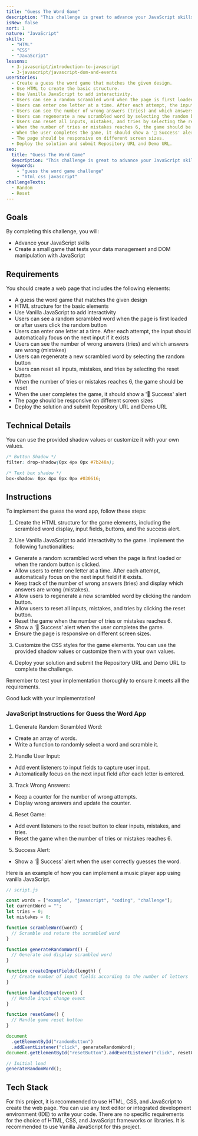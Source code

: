 ```yaml
---
title: "Guess The Word Game"
description: "This challenge is great to advance your JavaScript skills. The challenge is to create a small game that tests your data management and DOM manipulation with JavaScript."
isNew: false
sort: 1
nature: "JavaScript"
skills:
  - "HTML"
  - "CSS"
  - "JavaScript"
lessons:
  - 3-javascript/introduction-to-javascript
  - 3-javascript/javascript-dom-and-events
userStories:
  - Create a guess the word game that matches the given design.
  - Use HTML to create the basic structure.
  - Use Vanilla JavaScript to add interactivity.
  - Users can see a random scrambled word when the page is first loaded or after users click the random button.
  - Users can enter one letter at a time. After each attempt, the input should automatically focus on the next input if it exists.
  - Users can see the number of wrong answers (tries) and which answers are wrong (mistakes).
  - Users can regenerate a new scrambled word by selecting the random button.
  - Users can reset all inputs, mistakes, and tries by selecting the reset button.
  - When the number of tries or mistakes reaches 6, the game should be reset.
  - When the user completes the game, it should show a '🎉 Success' alert.
  - The page should be responsive on different screen sizes.
  - Deploy the solution and submit Repository URL and Demo URL.
seo:
  title: "Guess The Word Game"
  description: "This challenge is great to advance your JavaScript skills. The challenge is to create a small game that tests your data management and DOM manipulation with JavaScript. Enhance your JavaScript skills and test your data management and DOM manipulation capabilities. This project will help you practice HTML, CSS, and JavaScript, as well as improve your ability to create interactive web applications. By deploying the solution and submitting the Repository URL and Demo URL, you will gain experience in sharing your work with others."
  keywords:
    - "guess the word game challenge"
    - "html css javascript"
challengeTexts:
  - Random
  - Reset
---
```


## Goals

By completing this challenge, you will:

- Advance your JavaScript skills
- Create a small game that tests your data management and DOM manipulation with JavaScript

## Requirements

You should create a web page that includes the following elements:

- A guess the word game that matches the given design
- HTML structure for the basic elements
- Use Vanilla JavaScript to add interactivity
- Users can see a random scrambled word when the page is first loaded or after users click the random button
- Users can enter one letter at a time. After each attempt, the input should automatically focus on the next input if it exists
- Users can see the number of wrong answers (tries) and which answers are wrong (mistakes)
- Users can regenerate a new scrambled word by selecting the random button
- Users can reset all inputs, mistakes, and tries by selecting the reset button
- When the number of tries or mistakes reaches 6, the game should be reset
- When the user completes the game, it should show a '🎉 Success' alert
- The page should be responsive on different screen sizes
- Deploy the solution and submit Repository URL and Demo URL

## Technical Details

You can use the provided shadow values or customize it with your own values.

```css
/* Button Shadow */
filter: drop-shadow(0px 4px 0px #7b248a);

/* Text box shadow */
box-shadow: 0px 4px 0px 0px #030616;
```

## Instructions

To implement the guess the word app, follow these steps:

1. Create the HTML structure for the game elements, including the scrambled word display, input fields, buttons, and the success alert.

2. Use Vanilla JavaScript to add interactivity to the game. Implement the following functionalities:

- Generate a random scrambled word when the page is first loaded or when the random button is clicked.
- Allow users to enter one letter at a time. After each attempt, automatically focus on the next input field if it exists.
- Keep track of the number of wrong answers (tries) and display which answers are wrong (mistakes).
- Allow users to regenerate a new scrambled word by clicking the random button.
- Allow users to reset all inputs, mistakes, and tries by clicking the reset button.
- Reset the game when the number of tries or mistakes reaches 6.
- Show a '🎉 Success' alert when the user completes the game.
- Ensure the page is responsive on different screen sizes.

3. Customize the CSS styles for the game elements. You can use the provided shadow values or customize them with your own values.

4. Deploy your solution and submit the Repository URL and Demo URL to complete the challenge.

Remember to test your implementation thoroughly to ensure it meets all the requirements.

Good luck with your implementation!

### JavaScript Instructions for Guess the Word App

1. Generate Random Scrambled Word:

- Create an array of words.
- Write a function to randomly select a word and scramble it.

2. Handle User Input:

- Add event listeners to input fields to capture user input.
- Automatically focus on the next input field after each letter is entered.

3. Track Wrong Answers:

- Keep a counter for the number of wrong attempts.
- Display wrong answers and update the counter.

4. Reset Game:

- Add event listeners to the reset button to clear inputs, mistakes, and tries.
- Reset the game when the number of tries or mistakes reaches 6.

5. Success Alert:

- Show a '🎉 Success' alert when the user correctly guesses the word.

Here is an example of how you can implement a music player app using vanilla JavaScript.

```javascript
// script.js

const words = ["example", "javascript", "coding", "challenge"];
let currentWord = "";
let tries = 0;
let mistakes = 0;

function scrambleWord(word) {
  // Scramble and return the scrambled word
}

function generateRandomWord() {
  // Generate and display scrambled word
}

function createInputFields(length) {
  // Create number of input fields according to the number of letters
}

function handleInput(event) {
  // Handle input change event
}

function resetGame() {
  // Handle game reset button
}

document
  .getElementById("randomButton")
  .addEventListener("click", generateRandomWord);
document.getElementById("resetButton").addEventListener("click", resetGame);

// Initial load
generateRandomWord();
```

## Tech Stack

For this project, it is recommended to use HTML, CSS, and JavaScript to create the web page. You can use any text editor or integrated development environment (IDE) to write your code. There are no specific requirements for the choice of HTML, CSS, and JavaScript frameworks or libraries. It is recommended to use Vanilla JavaScript for this project.
